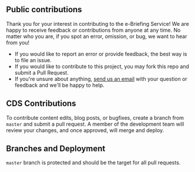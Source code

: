 ## Public contributions
Thank you for your interest in contributing to the e-Briefing Service!  We are happy to receive feedback or contributions 
from anyone at any time.  No matter who you are, if you spot an error, omission, or bug, we want to hear from you!

- If you would like to report an error or provide feedback, the best way is to file an issue.
- If you would like to contribute to this project, you may fork this repo and submit a Pull Request.
- If you're unsure about anything, [send us an email](mailto:cds-snc@tbs-sct.gc.ca) with your question or feedback 
  and we'll be happy to help.

## CDS Contributions
To contribute content edits, blog posts, or bugfixes, create a branch from `master` and submit a pull request.  A 
member of the development team will review your changes, and once approved, will merge and deploy.

## Branches and Deployment
`master` branch is protected and should be the target for all pull requests.